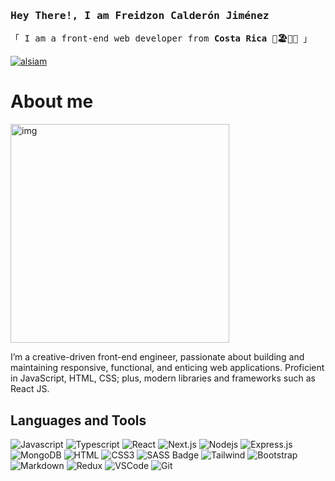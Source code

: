 <!--
**freidzonCalderon/freidzonCalderon** is a ✨ _special_ ✨ repository because its `README.md` (this file) appears on your GitHub profile.

Here are some ideas to get you started:

- 🔭 I’m currently working on ...
- 🌱 I’m currently learning ...
- 👯 I’m looking to collaborate on ...
- 🤔 I’m looking for help with ...
- 💬 Ask me about ...
- 📫 How to reach me: ...
- 😄 Pronouns: ...
- ⚡ Fun fact: ...
-->

### <samp>Hey There!, I am **Freidzon Calderón Jiménez**</samp>

<samp>「 I am a front-end web developer from **Costa Rica 🦥🏖️🌄🌋** 」  

</samp>

[![alsiam](https://img.shields.io/badge/LinkedIn-0077B5?style=for-the-badge&logo=linkedin&logoColor=white)](https://www.linkedin.com/in/freidzon-calderon/) 

# About me

<img src="https://user-images.githubusercontent.com/102637227/223205759-f175f521-02b5-411d-af76-241cc66e9820.svg" width="350" alt="img" />

I’m a creative-driven front-end engineer, passionate about building and maintaining responsive, functional, and enticing web applications. Proficient in JavaScript, HTML, CSS; plus, modern libraries and frameworks such as React JS.

</div>

## Languages and Tools

![Javascript](https://img.shields.io/badge/Javascript-F0DB4F?style=for-the-badge&labelColor=black&logo=javascript&logoColor=F0DB4F) ![Typescript](https://img.shields.io/badge/Typescript-007acc?style=for-the-badge&labelColor=black&logo=typescript&logoColor=007acc) ![React](https://img.shields.io/badge/-React-61DBFB?style=for-the-badge&labelColor=black&logo=react&logoColor=61DBFB) ![Next.js](https://img.shields.io/badge/next.js-000000?style=for-the-badge&logo=nextdotjs&logoColor=white) ![Nodejs](https://img.shields.io/badge/Nodejs-3C873A?style=for-the-badge&labelColor=black&logo=node.js&logoColor=3C873A) ![Express.js](https://img.shields.io/badge/Express.js-000000?style=for-the-badge&logo=express&logoColor=white) ![MongoDB](https://img.shields.io/badge/MongoDB-4EA94B?style=for-the-badge&logo=mongodb&logoColor=white) ![HTML](https://img.shields.io/badge/HTML5-E34F26?style=for-the-badge&logo=html5&logoColor=white) ![CSS3](https://img.shields.io/badge/CSS3-1572B6?style=for-the-badge&logo=css3&logoColor=white) ![SASS Badge](https://img.shields.io/badge/Sass-CC6699?style=for-the-badge&logo=sass&logoColor=white) ![Tailwind](https://img.shields.io/badge/Tailwind_CSS-092749?style=for-the-badge&logo=tailwindcss&logoColor=06B6D4&labelColor=000000) ![Bootstrap](https://img.shields.io/badge/Bootstrap-563D7C?style=for-the-badge&logo=bootstrap&logoColor=white) ![Markdown](https://img.shields.io/badge/Markdown-000000?style=for-the-badge&logo=markdown&logoColor=white) ![Redux](https://img.shields.io/badge/Redux-593D88?style=for-the-badge&logo=redux&logoColor=white) ![VSCode](https://img.shields.io/badge/Visual_Studio-0078d7?style=for-the-badge&logo=visual%20studio&logoColor=white) ![Git](https://img.shields.io/badge/Git-F05032?style=for-the-badge&logo=git&logoColor=white)
